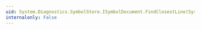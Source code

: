 ```yaml
---
uid: System.Diagnostics.SymbolStore.ISymbolDocument.FindClosestLine(System.Int32)
internalonly: False
---
```


